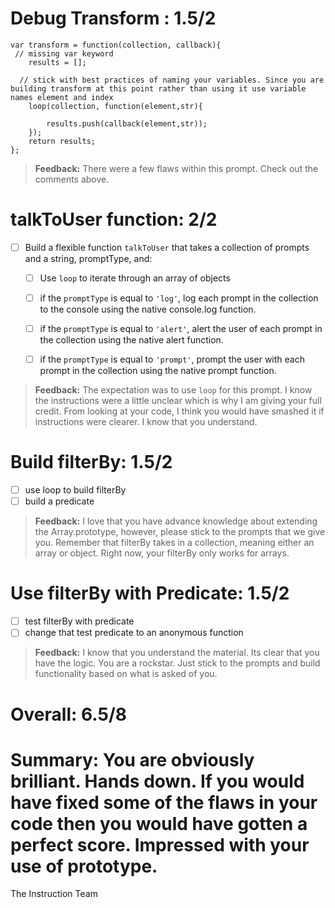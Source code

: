# Debug Transform : 1.5/2

```
var transform = function(collection, callback){
 // missing var keyword
	results = [];

  // stick with best practices of naming your variables. Since you are building transform at this point rather than using it use variable names element and index
	loop(collection, function(element,str){

		results.push(callback(element,str));
	});
	return results;
};
```
> **Feedback:** There were a few flaws within this prompt. Check out the comments above.

# talkToUser function: 2/2

* [ ] Build a flexible function ```talkToUser``` that takes a collection of prompts and a string, promptType, and:
  * [ ] Use ```loop``` to iterate through an array of objects

  * [ ] if the ```promptType``` is equal to ```'log'```, log each prompt in the collection to the console using the native console.log function.

  * [ ] if the ```promptType``` is equal to ```'alert'```, alert the user of each prompt in the collection using the native alert function.

  * [ ] if the ```promptType``` is equal to ```'prompt'```, prompt the user with each prompt in the collection using the native prompt function.


> **Feedback:** The expectation was to use ```loop``` for this prompt. I know the instructions were a little unclear which is why I am giving your full credit. From looking at your code, I think you would have smashed it if instructions were clearer. I know that you understand.


# Build filterBy: 1.5/2

* [ ] use loop to build filterBy
* [ ] build a predicate

> **Feedback:** I love that you have advance knowledge about extending the Array.prototype, however, please stick to the prompts that we give you. Remember that filterBy takes in a collection, meaning either an array or object. Right now, your filterBy only works for arrays.


# Use filterBy with Predicate: 1.5/2

* [ ] test filterBy with predicate
* [ ] change that test predicate to an anonymous function

> **Feedback:** I know that you understand the material. Its clear that you have the logic. You are a rockstar. Just stick to the prompts and build functionality based on what is asked of you.


# Overall: 6.5/8


# Summary: You are obviously brilliant. Hands down. If you would have fixed some of the flaws in your code then you would have gotten a perfect score. Impressed with your use of prototype.


The Instruction Team
